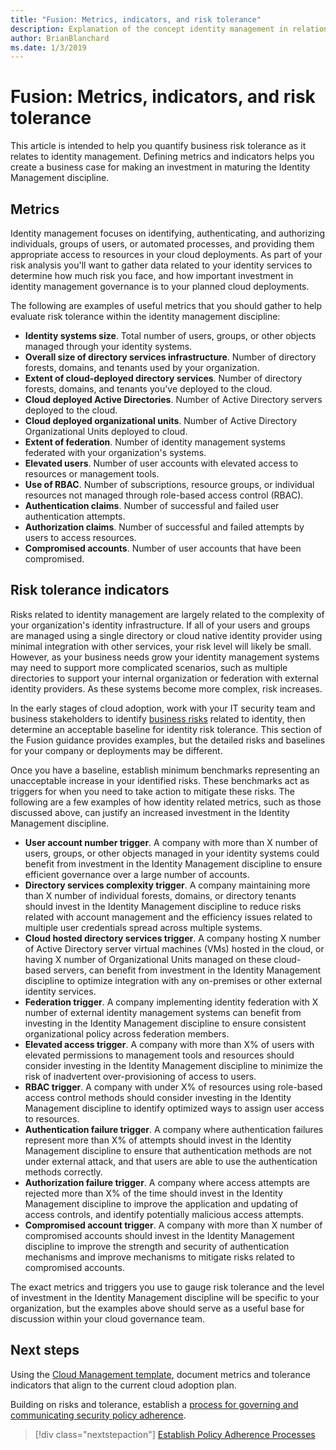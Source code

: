 ```yaml
---
title: "Fusion: Metrics, indicators, and risk tolerance"
description: Explanation of the concept identity management in relation to cloud governance
author: BrianBlanchard
ms.date: 1/3/2019
---
```


# Fusion: Metrics, indicators, and risk tolerance

This article is intended to help you quantify business risk tolerance as it relates to identity management. Defining metrics and indicators helps you create a business case for making an investment in maturing the Identity Management discipline.

## Metrics

Identity management focuses on identifying, authenticating, and authorizing individuals, groups of users, or automated processes, and providing them appropriate access to resources in your cloud deployments. As part of your risk analysis you'll want to gather data related to your identity services to determine how much risk you face, and how important investment in identity management governance is to your planned cloud deployments.

The following are examples of useful metrics that you should gather to help evaluate risk tolerance within the identity management discipline:

- **Identity systems size**. Total number of users, groups, or other objects managed through your identity systems.
- **Overall size of directory services infrastructure**. Number of directory forests, domains, and tenants used by your organization.
- **Extent of cloud-deployed directory services**. Number of directory forests, domains, and tenants you've deployed to the cloud.
- **Cloud deployed Active Directories**. Number of Active Directory servers deployed to the cloud.
- **Cloud deployed organizational units**. Number of Active Directory Organizational Units deployed to cloud.
- **Extent of federation**. Number of identity management systems federated with your organization's systems.  
- **Elevated users**. Number of user accounts with elevated access to resources or management tools.
- **Use of RBAC**. Number of subscriptions, resource groups, or individual resources not managed through role-based access control (RBAC).
- **Authentication claims**. Number of successful and failed user authentication attempts.
- **Authorization claims**. Number of successful and failed attempts by users to access resources.
- **Compromised accounts**. Number of user accounts that have been compromised.

## Risk tolerance indicators

Risks related to identity management are largely related to the complexity of your organization's identity infrastructure. If all of your users and groups are managed using a single directory or cloud native identity provider using minimal integration with other services, your risk level will likely be small. However, as your business needs grow your identity management systems may need to support more complicated scenarios, such as multiple directories to support your internal organization or federation with external identity providers. As these systems become more complex, risk increases.

In the early stages of cloud adoption, work with your IT security team and business stakeholders to identify [business risks](business-risks.md) related to identity, then determine an acceptable baseline for identity risk tolerance. This section of the Fusion guidance provides examples, but the detailed risks and baselines for your company or deployments may be different.

Once you have a baseline, establish minimum benchmarks representing an unacceptable increase in your identified risks. These benchmarks act as triggers for when you need to take action to mitigate these risks. The following are a few examples of how identity related metrics, such as those discussed above, can justify an increased investment in the Identity Management discipline.

- **User account number trigger**. A company with more than X number of users, groups, or other objects managed in your identity systems could benefit from investment in the Identity Management discipline to ensure efficient governance over a large number of accounts.
- **Directory services complexity trigger**. A company maintaining more than X number of individual forests, domains, or directory tenants should invest in the Identity Management discipline to reduce risks related with account management and the efficiency issues related to multiple user credentials spread across multiple systems.
- **Cloud hosted directory services trigger**. A company hosting X number of Active Directory server virtual machines (VMs) hosted in the cloud, or having X number of Organizational Units managed on these cloud-based servers, can benefit from investment in the Identity Management discipline to optimize integration with any on-premises or other external identity services.
- **Federation trigger**. A company implementing identity federation with X number of external identity management systems can benefit from investing in the Identity Management discipline to ensure consistent organizational policy across federation members.
- **Elevated access trigger**. A company with more than X% of users with elevated permissions to management tools and resources should consider investing in the Identity Management discipline to minimize the risk of inadvertent over-provisioning of access to users.
- **RBAC trigger**. A company with under X% of resources using role-based access control methods should consider investing in the Identity Management discipline to identify optimized ways to assign user access to resources.
- **Authentication failure trigger**. A company where authentication failures represent more than X% of attempts should invest in the Identity Management discipline to ensure that authentication methods are not under external attack, and that users are able to use the authentication methods correctly.
- **Authorization failure trigger**. A company where access attempts are rejected more than X% of the time should invest in the Identity Management discipline to improve the application and updating of access controls, and identify potentially malicious access attempts.
- **Compromised account trigger**. A company with more than X number of compromised accounts should invest in the Identity Management discipline to improve the strength and security of authentication mechanisms and improve mechanisms to mitigate risks related to compromised accounts.

The exact metrics and triggers you use to gauge risk tolerance and the level of investment in the Identity Management discipline will be specific to your organization, but the examples above should serve as a useful base for discussion within your cloud governance team.

## Next steps

Using the [Cloud Management template](./template.md), document metrics and tolerance indicators that align to the current cloud adoption plan.

Building on risks and tolerance, establish a [process for governing and communicating security policy adherence](processes.md).

> [!div class="nextstepaction"]
> [Establish Policy Adherence Processes](./processes.md)
